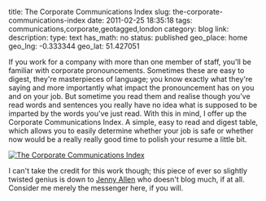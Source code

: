 title: The Corporate Communications Index
slug: the-corporate-communications-index
date: 2011-02-25 18:35:18
tags: communications,corporate,geotagged,london
category: blog
link: 
description: 
type: text
has_math: no
status: published
geo_place: home
geo_lng: -0.333344
geo_lat: 51.427051

If you work for a company with more than one member of staff, you'll be familiar with corporate pronouncements. Sometimes these are easy to digest, they're masterpieces of language; you know exactly what they're saying and more importantly what impact the pronouncement has on you and on your job. But sometime you read them and realise though you've read words and sentences you really have no idea what is supposed to be imparted by the words you've just read. With this in mind, I offer up the Corporate Communications Index. A simple, easy to read and digest table, which allows you to easily determine whether your job is safe or whether now would be a really really good time to polish your resume a little bit.

[![The Corporate Communications Index](http://farm6.static.flickr.com/5293/5477090224_e74954764a_d.jpg)](http://www.flickr.com/photos/vicchi/5477090224/ "The Corporate Communications Index")

I can't take the credit for this work though; this piece of ever so slightly twisted genius is down to [Jenny Allen](http://twitter.com/sjen "http://twitter.com/sjen") who doesn't blog much, if at all. Consider me merely the messenger here, if you will.






